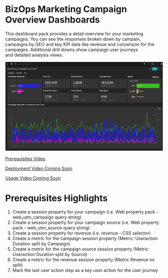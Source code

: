 # BizOps Marketing Campaign Overview Dashboards

This dashboard pack provides a detail overview for your marketing campaigns. You can see the responses broken down by campain, <br>
campaigns by GEO and key KPI data like revenue and conversion for the campaigns. Additional drill downs show campaign user journeys <br>
and detailed analysis views. <br>

![Marketing Campaign Overview](image/MCO.png)

[Prerequisites Video](https://youtu.be/TryamssXZKo "Prereq Video")

[Deployment Video Coming Soon]()

[Usage Video Coming Soon]()

# Prerequisites Highlights

1. Create a session property for your campaign (i.e. Web property pack - web\_utm\_campaign query string)
2. Create a session property for your campaign source (i.e. Web property pack - web\_utm\_source query string)
3. Create a session property for revenue (i.e. revenue - CSS selector)
4. Create a metric for the campaign session property (Metric: Useraction Duration split by Campaign)
5. Create a metric for the campaign source session property (Metric: Useraction Duration split by Source)
6. Create a metric for the revenue session property (Metric Revenue no split)
7. Mark the last user action step as a key user action for the user journey
